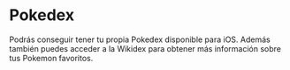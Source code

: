 # Pokedex

Podrás conseguir tener tu propia Pokedex disponible para iOS. Además también puedes acceder a la Wikidex para obtener más información sobre tus Pokemon favoritos.
